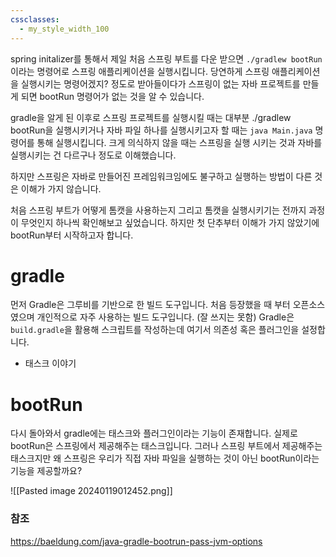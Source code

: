 ```yaml
---
cssclasses:
  - my_style_width_100
---
```


spring initalizer를 통해서 제일 처음 스프링 부트를 다운 받으면 `./gradlew bootRun` 이라는 명령어로 스프링 애플리케이션을 실행시킵니다.
당연하게 스프링 애플리케이션을 실행시키는 명령어겠지? 정도로 받아들이다가 스프링이 없는 자바 프로젝트를 만들게 되면 bootRun 명령어가 없는 것을 알 수 있습니다.

gradle을 알게 된 이후로 스프링 프로젝트를 실행시킬 때는 대부분 ./gradlew bootRun을 실행시키거나 자바 파일 하나를 실행시키고자 할 때는 `java Main.java` 명령어를 통해 실행시킵니다.
크게 의식하지 않을 때는 스프링을 실행 시키는 것과 자바를 실행시키는 건 다르구나 정도로 이해했습니다.

하지만 스프링은 자바로 만들어진 프레임워크임에도 불구하고 실행하는 방법이 다른 것은 이해가 가지 않습니다. 

처음 스프링 부트가 어떻게 톰캣을 사용하는지 그리고 톰캣을 실행시키기는 전까지 과정이 무엇인지 하나씩 확인해보고 싶었습니다. 하지만 첫 단추부터 이해가 가지 않았기에 bootRun부터 시작하고자 합니다.

# gradle 

먼저 Gradle은 그루비를 기반으로 한 빌드 도구입니다. 처음 등장했을 때 부터 오픈소스였으며 개인적으로 자주 사용하는 빌드 도구입니다. (잘 쓰지는 못함)
Gradle은 `build.gradle`을 활용해 스크립트를 작성하는데 여기서 의존성 혹은 플러그인을 설정합니다.



- 태스크 이야기




# bootRun

다시 돌아와서 gradle에는 태스크와 플러그인이라는 기능이 존재합니다.
실제로 bootRun은 스프링에서 제공해주는 태스크입니다. 그러나 스프링 부트에서 제공해주는 태스크지만 왜 스프링은 우리가 직접 자바 파일을 실행하는 것이 아닌 bootRun이라는 기능을 제공할까요?


![[Pasted image 20240119012452.png]]


### 참조 
https://baeldung.com/java-gradle-bootrun-pass-jvm-options

